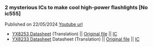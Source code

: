 ### 2 mysterious ICs to make cool high-power flashlights [No ic555]
Published on 22/05/2024
[Youtube url](https://youtu.be/-nbtxf4mtnU)

- [YX8253 Datasheet](https://github.com/dariocose/dario_cose_videos/blob/main/240522_Misterious_ic/files/YX8253%20datasheet.pdf) (Translation) || [Original file](http://www.szyucan.com/upfile/ic21pdf/YX8253.pdf) || [IC](https://s.click.aliexpress.com/e/_DcJYMIj)
- [YX8233 Datasheet](https://github.com/dariocose/dario_cose_videos/blob/main/240522_Misterious_ic/files/YX8233%20datasheet.pdf) Datasheet (Translation) || [Original file](https://www.chipli.cn/uploadfile/2016/0908/20160908062249632.pdf) || [IC](https://s.click.aliexpress.com/e/_DB6Szen)